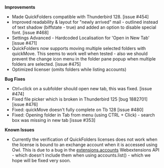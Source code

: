 **Improvements**

*   Made QuickFolders compatible with Thunderbird 128. [issue #454]
*   Improved readability & layout for "newly arrived" mail - outlined instead of text shadow (biffstate - true) and added an option to disable special font. [issue #468]
*   Settings Advanced - Hardcoded Localisation for 'Open in New Tab' [issue #471]
*   QuickFolders now supports moving multiple selected folders with quickMove. This seems to work well when tested - also we should prevent the change icon menu in the folder pane popup when multiple folders are selected. [issue #475]
*   Optimized licenser (omits folders while listing accounts)

**Bug Fixes**

*   Ctrl+click on a subfolder should open new tab, this was fixed. [issue #474]
*   Fixed file picker which is broken in Thunderbird 125 [bug 1882701] [issue #476]
*   Fixed: quickMove doesn't fully complete on Tb 128 [issue #480]
*   Fixed:  Opening folder in Tab from menu (using CTRL + Click) - search box was missing in new tab [issue #353]


**Known Issues**

*   Currently the verification of QuickFolders licenses does not work when the license is bound to an exchange account when it is accessed using Owl. This is due to a bug in the [extensions.accounts](https://webextension-api.thunderbird.net/en/128-esr-mv2/accounts.html#accounts-api) Webextensions API - which doesn't include them when using accounts.list() - which we hope will be fixed very soon.